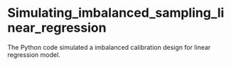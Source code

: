 # Simulating_imbalanced_sampling_linear_regression
The Python code simulated a imbalanced calibration design for linear regression model. 
